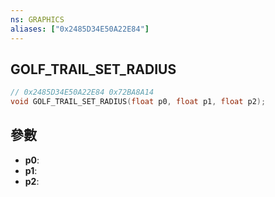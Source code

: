 ```yaml
---
ns: GRAPHICS
aliases: ["0x2485D34E50A22E84"]
---
```

## GOLF_TRAIL_SET_RADIUS

```c
// 0x2485D34E50A22E84 0x72BA8A14
void GOLF_TRAIL_SET_RADIUS(float p0, float p1, float p2);
```


## 參數
* **p0**: 
* **p1**: 
* **p2**: 

